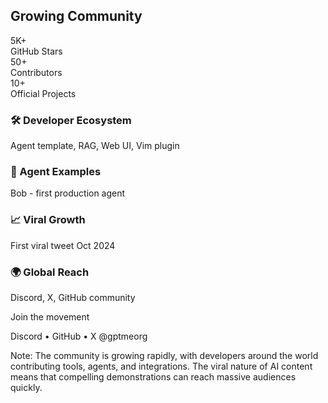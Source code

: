 ## Growing Community

<div class="flex justify-around my-8">
  <div class="fragment text-center">
    <div class="text-3xl font-bold text-green-500">5K+</div>
    <div class="text-sm">GitHub Stars</div>
  </div>
  <div class="fragment text-center">
    <div class="text-3xl font-bold text-green-500">50+</div>
    <div class="text-sm">Contributors</div>
  </div>
  <div class="fragment text-center">
    <div class="text-3xl font-bold text-green-500">10+</div>
    <div class="text-sm">Official Projects</div>
  </div>
</div>

<div class="grid grid-cols-2 gap-4 my-6">
  <div class="fragment bg-white/10 p-4 rounded-lg border border-white/20">
    <h3 class="text-lg mb-2">🛠️ Developer Ecosystem</h3>
    <p class="text-sm leading-tight">Agent template, RAG, Web UI, Vim plugin</p>
  </div>
  <div class="fragment bg-white/10 p-4 rounded-lg border border-white/20">
    <h3 class="text-lg mb-2">🤖 Agent Examples</h3>
    <p class="text-sm leading-tight">Bob - first production agent</p>
  </div>
  <div class="fragment bg-white/10 p-4 rounded-lg border border-white/20">
    <h3 class="text-lg mb-2">📈 Viral Growth</h3>
    <p class="text-sm leading-tight">First viral tweet Oct 2024</p>
  </div>
  <div class="fragment bg-white/10 p-4 rounded-lg border border-white/20">
    <h3 class="text-lg mb-2">🌍 Global Reach</h3>
    <p class="text-sm leading-tight">Discord, X, GitHub community</p>
  </div>
</div>

<div class="text-center mt-8">
  <p class="fragment text-lg">Join the movement</p>
  <p class="fragment text-base mt-2">Discord • GitHub • X @gptmeorg</p>
</div>

Note: The community is growing rapidly, with developers around the world contributing tools, agents, and integrations. The viral nature of AI content means that compelling demonstrations can reach massive audiences quickly.
